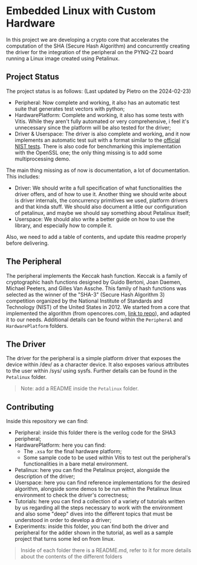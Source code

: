 # Embedded Linux with Custom Hardware

In this project we are developing a crypto core that accelerates the computation of the SHA (Secure Hash Algorithm) and concurrently creating the driver for the integration of the peripheral on the PYNQ-Z2 board running a Linux image created using Petalinux.

## Project Status

The project status is as follows: (Last updated by Pietro on the 2024-02-23)

- Peripheral: Now complete and working, it also has an automatic test suite that generates test vectors with python;
- HardwarePlatform: Complete and working, it also has some tests with Vitis. While they aren't fully automated or very comprehensive, i feel it's unnecessary since the platform will be also tested for the driver;
- Driver & Userspace: The driver is also complete and working, and it now implements an automatic test suit with a format similar to the [official NIST tests](https://csrc.nist.gov/projects/cryptographic-algorithm-validation-program/secure-hashing). There is also code for benchmarking this implementation with the OpenSSL one; the only thing missing is to add some multiprocessing demo.

The main thing missing as of now is documentation, a lot of documentation. This includes:

- Driver: We should write a full specification of what functionalities the driver offers, and of how to use it. Another thing we should write about is driver internals, the concurrency primitives we used, platform drivers and that kinda stuff. We should also document a little our configuration of petalinux, and maybe we should say something about Petalinux itself;
- Userspace: We should also write a better guide on how to use the library, and especially how to compile it.

Also, we need to add a table of contents, and update this readme properly before delivering.

## The Peripheral

The peripheral implements the Keccak hash function.
Keccak is a family of cryptographic hash functions designed by Guido Bertoni, Joan Daemen, Michael Peeters, and Gilles Van Assche. This family of hash functions was selected as the winner of the "SHA-3" (Secure Hash Algorithm 3) competition organized by the National Institute of Standards and Technology (NIST) of the United States in 2012.
We started from a core that implemented the algorithm (from opencores.com, [link to repo](https://github.com/freecores/sha3)), and adapted it to our needs.
Additional details can be found within the `Peripheral` and `HardwarePlatform` folders.

## The Driver

The driver for the peripheral is a simple platform driver that exposes the device within /dev/ as a character device. It also exposes various attributes to the user within /sys/ using sysfs. Further details can be found in the `Petalinux` folder.

> Note: add a README inside the `Petalinux` folder.

## Contributing

Inside this repository we can find:

- Peripheral: inside this folder there is the verilog code for the SHA3 peripheral;
- HardwarePlatform: here you can find:
  - The `.xsa` for the final hardware platform;
  - Some sample code to be used within Vitis to test out the peripheral's functionalities in a bare metal environment.
- Petalinux: here you can find the Petalinux project, alongside the description of the driver;
- Userspace: here you can find reference implementations for the desired algorithm, alongside some demos to be run within the Petalinux linux environment to check the driver's correctness;
- Tutorials: here you can find a collection of a variety of tutorials written by us regarding all the steps necessary to work with the environment and also some "deep" dives into the different topics that must be understood in order to develop a driver;
- Experiments: inside this folder, you can find both the driver and peripheral for the adder shown in the tutorial, as well as a sample project that turns some led on from linux.

> Inside of each folder there is a README.md, refer to it for more details about the contents of the different folders
